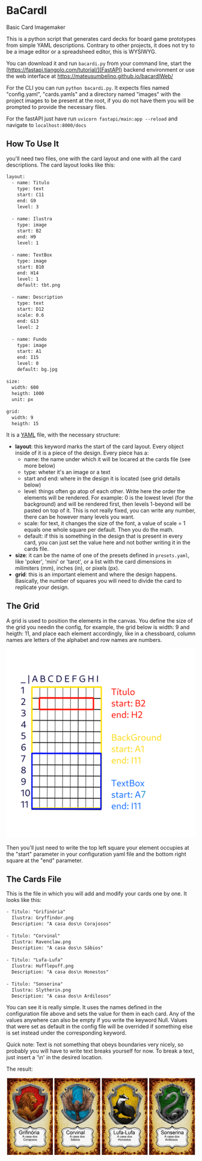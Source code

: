 # BaCardI
Basic Card Imagemaker

This is a python script that generates card decks for board game prototypes from simple YAML descriptions. Contrary to other projects, it does not try to be a image editor or a spreadsheed editor, this is WYSIWYG.

You can download it and run `bacardi.py` from your command line, start the [https://fastapi.tiangolo.com/tutorial/](FastAPI) backend environment or use the web interface at https://mateusumbelino.github.io/bacardlWeb/

For the CLI you can run `python bacardi.py`. It expects files named "config.yaml", "cards.yamls" and a directory named "images" with the project images to be present at the root, if you do not have them you will be prompted to provide the necessary files.

For the fastAPI just have run `uvicorn fastapi/main:app --reload` and navigate to `localhost:8000/docs`

## How To Use It

you'll need two files, one with the card layout and one with all the card descriptions. The card layout looks like this:

```
layout:
  - name: Titulo
    type: text
    start: C11
    end: G9
    level: 3

  - name: Ilustra
    type: image
    start: B2
    end: H9
    level: 1

  - name: TextBox
    type: image
    start: B10
    end: H14
    level: 1
    default: tbt.png

  - name: Description
    type: text
    start: D12
    scale: 0.6
    end: G13
    level: 2

  - name: Fundo
    type: image
    start: A1
    end: I15
    level: 0
    default: bg.jpg

size: 
  width: 600
  heigth: 1000
  unit: px

grid:
  width: 9
  heigth: 15
```

It is a [YAML](https://docs.ansible.com/ansible/latest/reference_appendices/YAMLSyntax.html) file, with the necessary structure:
- **layout**: this keyword marks the start of the card layout. Every object inside of it is a piece of the design. Every piece has a:
  - name: the name under which it will be locared at the cards file (see more below)
  - type: wheter it's an image or a text
  - start and end: where in the design it is located (see grid details below)
  - level: things often go atop of each other. Write here the order the elements will be rendered. For example: 0 is the lowest level (for the background) and will be rendered first, then levels 1-beyond will be pasted on top of it. This is not really fixed, you can write any number, there can be however many levels you want.
  - scale: for text, it changes the size of the font, a value of scale = 1 equals one whole square per default. Then you do the math.
  - default: if this is something in the design that is present in every card, you can just set the value here and not bother writing it in the cards file.
- **size**: it can be the name of one of the presets defined in `presets.yaml`, like 'poker', 'mini' or 'tarot', or a list with the card dimensions in milimiters (mm), inches (in), or pixels (px).
- **grid**: this is an important element and where the design happens. Basically, the number of squares you will need to divide the card to replicate your design.

## The Grid

A grid is used to position the elements in the canvas. You define the size of the grid you needin the config, for example, the grid below is width: 9 and heigth: 11, and place each element accordingly, like in a chessboard, column names are letters of the alphabet and row names are numbers.

![Grid.png](https://github.com/istrangeloop/BaCardI/blob/main/doc/grid.png)

Then you'll just need to write the top left square your element occupies at the "start" parameter in your configuration yaml file and the bottom right square at the "end" parameter. 

## The Cards File

This is the file in which you will add and modify your cards one by one. It looks like this:
```
- Titulo: "Grifinória"
  Ilustra: Gryffindor.png
  Description: "A casa dos\n Corajosos"

- Titulo: "Corvinal"
  Ilustra: Ravenclaw.png
  Description: "A casa dos\n Sábios"

- Titulo: "Lufa-Lufa"
  Ilustra: Hufflepuff.png
  Description: "A casa dos\n Honestos"

- Titulo: "Sonserina"
  Ilustra: Slytherin.png
  Description: "A casa dos\n Ardilosos"
```
You can see it is really simple. It uses the names defined in the configuration file above and sets the value for them in each card. Any of the values anywhere can also be empty if you write the keyword Null. Values that were set as default in the config file will be overrided if something else is set instead under the corresponding keyword.

Quick note: Text is not something that obeys boundaries very nicely, so probably you will have to write text breaks yourself for now. To break a text, just insert a '\n' in the desired location.

The result:

![cards.png](https://github.com/istrangeloop/BaCardI/blob/main/doc/cardstest-0.png)
